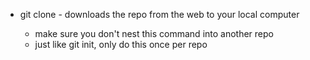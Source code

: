 * git clone <URL> - downloads the repo from the web to your local computer
    - make sure you don't nest this command into another repo
    - just like git init, only do this once per repo